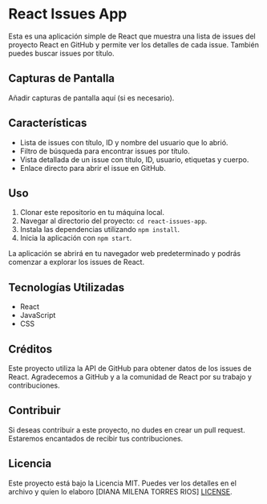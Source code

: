 # React Issues App

Esta es una aplicación simple de React que muestra una lista de issues del proyecto React en GitHub y permite ver los detalles de cada issue. También puedes buscar issues por título.

## Capturas de Pantalla

Añadir capturas de pantalla aquí (si es necesario).

## Características

- Lista de issues con título, ID y nombre del usuario que lo abrió.
- Filtro de búsqueda para encontrar issues por título.
- Vista detallada de un issue con título, ID, usuario, etiquetas y cuerpo.
- Enlace directo para abrir el issue en GitHub.

## Uso

1. Clonar este repositorio en tu máquina local.
2. Navegar al directorio del proyecto: `cd react-issues-app`.
3. Instala las dependencias utilizando `npm install`.
4. Inicia la aplicación con `npm start`.

La aplicación se abrirá en tu navegador web predeterminado y podrás comenzar a explorar los issues de React.

## Tecnologías Utilizadas

- React
- JavaScript
- CSS

## Créditos

Este proyecto utiliza la API de GitHub para obtener datos de los issues de React. Agradecemos a GitHub y a la comunidad de React por su trabajo y contribuciones.

## Contribuir

Si deseas contribuir a este proyecto, no dudes en crear un pull request. Estaremos encantados de recibir tus contribuciones.

## Licencia

Este proyecto está bajo la Licencia MIT. Puedes ver los detalles en el archivo y quíen lo elaboro [DIANA MILENA TORRES RIOS] [LICENSE](LICENSE). 
